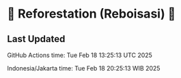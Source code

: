 
# 🌳 Reforestation (Reboisasi) 🌲

## Last Updated

GitHub Actions time: Tue Feb 18 13:25:13 UTC 2025

Indonesia/Jakarta time: Tue Feb 18 20:25:13 WIB 2025
